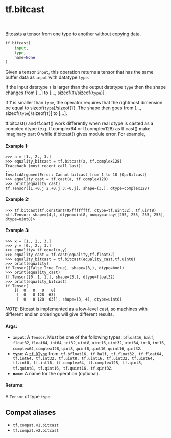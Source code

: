<div itemscope itemtype="http://developers.google.com/ReferenceObject">
<meta itemprop="name" content="tf.bitcast" />
<meta itemprop="path" content="Stable" />
</div>

# tf.bitcast

<!-- Insert buttons and diff -->

<table class="tfo-notebook-buttons tfo-api" align="left">
</table>



Bitcasts a tensor from one type to another without copying data.

``` python
tf.bitcast(
    input,
    type,
    name=None
)
```



<!-- Placeholder for "Used in" -->

Given a tensor `input`, this operation returns a tensor that has the same buffer
data as `input` with datatype `type`.

If the input datatype `T` is larger than the output datatype `type` then the
shape changes from [...] to [..., sizeof(`T`)/sizeof(`type`)].

If `T` is smaller than `type`, the operator requires that the rightmost
dimension be equal to sizeof(`type`)/sizeof(`T`). The shape then goes from
[..., sizeof(`type`)/sizeof(`T`)] to [...].

tf.bitcast() and tf.cast() work differently when real dtype is casted as a complex dtype
(e.g. tf.complex64 or tf.complex128) as tf.cast() make imaginary part 0 while tf.bitcast()
gives module error.
For example,

#### Example 1:



```
>>> a = [1., 2., 3.]
>>> equality_bitcast = tf.bitcast(a, tf.complex128)
Traceback (most recent call last):
...
InvalidArgumentError: Cannot bitcast from 1 to 18 [Op:Bitcast]
>>> equality_cast = tf.cast(a, tf.complex128)
>>> print(equality_cast)
tf.Tensor([1.+0.j 2.+0.j 3.+0.j], shape=(3,), dtype=complex128)
```

#### Example 2:



```
>>> tf.bitcast(tf.constant(0xffffffff, dtype=tf.uint32), tf.uint8)
<tf.Tensor: shape=(4,), dtype=uint8, numpy=array([255, 255, 255, 255], dtype=uint8)>
```

#### Example 3:



```
>>> x = [1., 2., 3.]
>>> y = [0., 2., 3.]
>>> equality= tf.equal(x,y)
>>> equality_cast = tf.cast(equality,tf.float32)
>>> equality_bitcast = tf.bitcast(equality_cast,tf.uint8)
>>> print(equality)
tf.Tensor([False True True], shape=(3,), dtype=bool)
>>> print(equality_cast)
tf.Tensor([0. 1. 1.], shape=(3,), dtype=float32)
>>> print(equality_bitcast)
tf.Tensor(
    [[  0   0   0   0]
     [  0   0 128  63]
     [  0   0 128  63]], shape=(3, 4), dtype=uint8)
```

*NOTE*: Bitcast is implemented as a low-level cast, so machines with different
endian orderings will give different results.

#### Args:


* <b>`input`</b>: A `Tensor`. Must be one of the following types: `bfloat16`, `half`, `float32`, `float64`, `int64`, `int32`, `uint8`, `uint16`, `uint32`, `uint64`, `int8`, `int16`, `complex64`, `complex128`, `qint8`, `quint8`, `qint16`, `quint16`, `qint32`.
* <b>`type`</b>: A <a href="../tf/dtypes/DType.md"><code>tf.DType</code></a> from: `tf.bfloat16, tf.half, tf.float32, tf.float64, tf.int64, tf.int32, tf.uint8, tf.uint16, tf.uint32, tf.uint64, tf.int8, tf.int16, tf.complex64, tf.complex128, tf.qint8, tf.quint8, tf.qint16, tf.quint16, tf.qint32`.
* <b>`name`</b>: A name for the operation (optional).


#### Returns:

A `Tensor` of type `type`.


## Compat aliases

* `tf.compat.v1.bitcast`
* `tf.compat.v2.bitcast`


